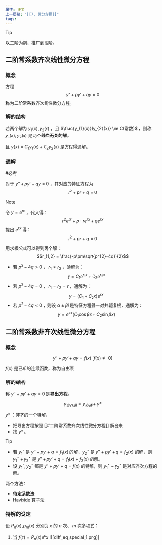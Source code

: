 ```yaml
---
属性: 正文
上一层级: "[[7. 微分方程]]"
tags:
---
```


> [!tip] 
> 以二阶为例，推广到高阶。

## 二阶常系数齐次线性微分方程

### 概念

方程 $$y''+py'+qy = 0$$ 称为二阶常系数齐次线性微分方程。

### 解的结构

若两个解为 $y_{1}(x), y_{2}(x)$ ，且 $\frac{y_{1}(x)}{y_{2}(x)} \ne C(常数)$ ，则称 $y_{1}(x), y_{2}(x)$ 是两个**线性无关的解**。

且 $y(x) = C_{1}y_{1}(x) + C_{2}y_{2}(x)$ 是方程得通解。

### 通解

#必考 

对于 $y''+py'+qy = 0$ ，其对应的特征方程为 $$r^{2}+pr+q=0$$

> [!note] 
> 令 $y = e^{rx}$ ，代入得： $$r^{2}e^{xr} + p \cdot r e^{rx} + q e^{rx}$$
> 提出 $e^{rx}$ 得： $$r^{2}+pr+q = 0$$

用求根公式可以得到两个解： $$r_{1,2} = \frac{-p\pm\sqrt{p^{2}-4q}}{2}$$

- 若 $p^{2}-4q > 0$ ， $r_{1} \ne r_{2}$ ，通解为： $$y=C_{1}e^{r_{1} x} + C_{2}e^{r_{2} x}$$
- 若 $p^{2}-4q = 0$ ， $r_{1} = r_{2} = r$ ，通解为： $$y=(C_{1}+C_{2}x)e^{rx}$$
- 若 $p^{2}-4q < 0$ ，则设 $\alpha \pm \beta i$ 是特征方程得一对共轭复根，通解为： $$y = e^{\alpha x}(C_{1}\cos \beta x + C_{2}\sin \beta x)$$

## 二阶常系数非齐次线性微分方程

### 概念

$$y''+py'+qy = f(x) ~ (f(x)\not\equiv 0)$$

$f(x)$ 是已知的连续函数，称为自由项

### 解的结构

称 $y''+py'+qy = 0$ 是**导出方程**。

$$y_{非齐通} = y_{齐通} + y*$$

$y*$ ：非齐的一个特解。

- 把导出方程按照 [[#二阶常系数齐次线性微分方程]] 解出来
- 找 $y*$ 。

> [!tip] 
> - 若 $y_{1}^{\star}$ 是 $y''+py'+q = f_{1}(x)$ 的解，$y_{2}^{\star}$ 是 $y''+py'+q = f_{2}(x)$ 的解，则 $y_{1}^{\star} + y_{2}^{\star}$ 是 $y''+py'+q = f_{1}(x) + f_{2}(x)$ 的解。
> - 设 $y_{1}^{\star}, y_{2}^{\star}$ 都是 $y''+py'+q = f(x)$ 的特解，则 $y_{1}^{\star}-y_{2}^{\star}$ 是对应齐次方程的解。

两个方法：

- **待定系数法**
- Haviside 算子法

### 特解的设定

设 $P_{n}(x), p_{m}(x)$ 分别为 $x$ 的 $n$ 次、 $m$ 次多项式：

1. 当 $f(x) = P_{n}(x) e^ax$
 ![[diff_eq_special_1.png]]